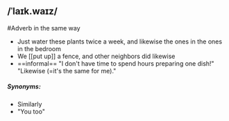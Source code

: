 ## /ˈlaɪk.waɪz/  
#Adverb
in the same way

- Just water these plants twice a week, and likewise the ones in the ones in the bedroom
- We [[put up]] a fence, and other neighbors did likewise
- ==informal==
"I don't have time to spend hours preparing one dish!" "Likewise (=it's the same for me)."
##### Synonyms:
- Similarly
- "You too"

